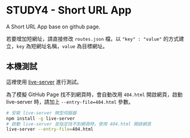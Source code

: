 # STUDY4 - Short URL App

A Short URL App base on github page.

若要增加短網址，請直接修改 `routes.json` 檔，以 `"key" : "value"` 的方式建立，`key` 為短網址名稱，`value` 為目標網址。

## 本機測試

這裡使用 [live-server](https://www.npmjs.com/package/live-server) 進行測試。

為了模擬 GitHub Page 找不到網頁時，會自動改用 `404.html` 開啟網頁，啟動 live-server 時，請加上 `--entry-file=404.html` 參數。

```bash
# 安裝 live-server 微型伺服器
npm install -g live-server
# 啟動 live-server 並指定找不到網頁時，使用 404.html 開啟網頁
live-server --entry-file=404.html
```
